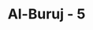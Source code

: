 ---
title: "Al-Buruj - 5"
no: 5
arabic_no: ٥
ayah: النَّارِ ذَاتِ الْوَقُوْدِۙ 
translation: "yang berapi (yang mempunyai) kayu bakar,"
tafsir: "Dalam ayat-ayat ini diterangkan bahwa Allah telah membinasakan Najran, sebuah kota di Yaman, karena penduduknya telah menyiksa dan membunuh para pengikut Nabi Isa (orang-orang Nasrani) yang meninggalkan agama pembesar-pembesar negeri itu, yaitu agama Yahudi dan memeluk agama yang dibawa oleh Nabi Isa dengan memasukkan mereka ke dalam parit-parit yang telah mereka gali dan diberi api yang menyala-nyala. Orang-orang kafir negeri itu duduk di sekitar parit-parit itu menyaksikan siksaan yang tidak berperikemanusia-an itu.\n\nSiksaan itu sebenarnya tidak patut mereka lakukan sebab orang-orang itu tidak mempunyai kesalahan yang besar. Mereka menyiksa hanya karena orang-orang mukmin itu beriman kepada Allah Yang Mahaperkasa lagi Maha Terpuji, yang mempunyai kerajaan langit dan bumi serta berkuasa atas semua yang ada pada keduanya. Sungguh tidak ada jalan bagi orang yang zalim itu untuk lari dari kekuasaan-Nya.\n\nBagi orang-orang mukmin siksaan dan pembunuhan ini hanyalah merupakan cobaan dan ujian yang akan membawa mereka kepada kebahagiaan abadi apabila mereka tetap sabar dengan tetap beriman kepada Allah."
---
